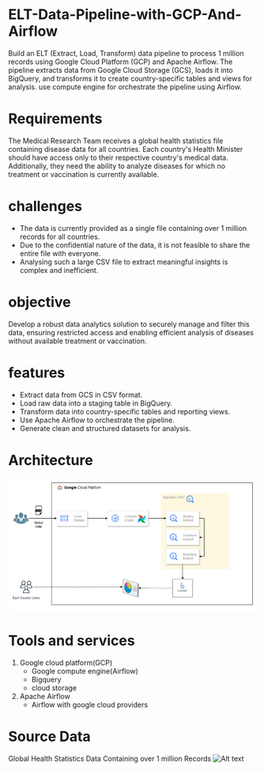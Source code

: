 # ELT-Data-Pipeline-with-GCP-And-Airflow
 Build an ELT (Extract, Load, Transform) data pipeline to process 1 million records using Google Cloud Platform (GCP) and Apache Airflow. The pipeline extracts data from Google Cloud Storage (GCS), loads it into BigQuery, and transforms it to create country-specific tables and views for analysis. use compute engine for orchestrate the pipeline using Airflow.

 # Requirements
 The Medical Research Team receives a global health statistics file containing disease data for all
countries.
Each country's Health Minister should have access only to their respective country's medical data.
Additionally, they need the ability to analyze diseases for which no treatment or vaccination is
currently available.
# challenges
- The data is currently provided as a single file containing over 1 million records for all countries.
- Due to the confidential nature of the data, it is not feasible to share the entire file with
 everyone.
- Analysing such a large CSV file to extract meaningful insights is complex and inefficient.
# objective
Develop a robust data analytics solution to securely manage and filter this data, ensuring
restricted access and enabling efficient analysis of diseases without available treatment or
vaccination.
# features
- Extract data from GCS in CSV format.
- Load raw data into a staging table in BigQuery.
- Transform data into country-specific tables and reporting views.
- Use Apache Airflow to orchestrate the pipeline.
- Generate clean and structured datasets for analysis.

# Architecture
![Alt text](architecture.png)
# Tools and services
1. Google cloud platform(GCP)
   - Google compute engine(Airflow)
   - Bigquery
   - cloud storage
2. Apache Airflow
   - Airflow with google cloud providers

# Source Data
  Global Health Statistics Data Containing over 1 million Records
  ![Alt text](rawdata.png)



  
